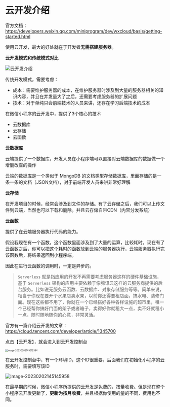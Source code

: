 # 云开发介绍



官方文档：https://developers.weixin.qq.com/miniprogram/dev/wxcloud/basis/getting-started.html

使用云开发，最大的好处就在于开发者**无需搭建服务器**。

**云开发模式和传统模式对比**

![云开发介绍](https://xiejie-typora.oss-cn-chengdu.aliyuncs.com/2023-02-02-063100.png)

传统开发模式，需要考虑：

- 成本：需要维护服务器的成本，在维护服务器时涉及到大量的服务器相关的知识内容，并且在并发量大了之后，还需要考虑服务器的扩展问题
- 技术：对于单纯只会前端技术的人员来讲，还存在学习后端技术的成本



在微信小程序的云开发中，提供了3个核心的技术

- 云数据库
- 云存储
- 云函数



**云数据库**

云端提供了一个数据库，开发人员在小程序端可以直接对云端数据库的数据做一个增删改查的操作

云端的数据库是一个类似于 MongoDB 的文档类型存储数据库，里面存储的是一条一条的文档（JSON文档），对于前端开发人员来讲非常好理解



**云存储**

在开发项目的时候，经常会涉及到文件的存储。有了云存储之后，我们可以上传文件到云端，当然也可以下载和删除。并且云存储自带CDN（内容分发系统）



**云函数**

提供了在云端服务器执行代码的能力。

假设我现在有一个函数，这个函数里面涉及到了大量的运算，比较耗时。现在有了云函数之后，你可以把这个耗时的函数放到云端的服务器执行，云端服务器执行完该函数后，将结果返回到小程序端。

因此在进行云函数的调用时，一定是异步的。



>`Serverless` 就是指应用的开发不再需要考虑服务器这样的硬件基础设施，基于 `Serverless` 架构的应用主要依赖于像腾讯云这样的云服务商提供的后台服务。比如说无服务云函数、云数据库、对象存储服务等等。简单来说，相当于你现在要开个水果店卖水果，以前你还得要租店面，搞水电、装修门面。现在这些都不用了，你就在一个已经搭好各种各样设施的超市里，租一个已经帮你搞好门面的架子或者箱子，卖得好你就租大一点，卖不好就租小一点，随时随地随你的心意，非常灵活。



官方有一篇介绍云开发的文章：https://cloud.tencent.com/developer/article/1345700



点击【云开发】，就会进入到云开发控制台

<img src="https://xiejie-typora.oss-cn-chengdu.aliyuncs.com/2023-02-02-065015.png" alt="image-20230202145015394" style="zoom:50%;" />

在云开发控制台中，有一个环境ID，这个ID很重要，后面我们在初始化小程序的云服务时，需要填写该ID

![image-20230202145145958](https://xiejie-typora.oss-cn-chengdu.aliyuncs.com/2023-02-02-065146.png)

在最早期的时候，微信小程序所提供的云开发是免费的，按量收费。但是现在整个小程序云开发更新了，**更新为按月收费**，并且根据你使用的量的不同，费用也不同。